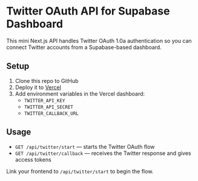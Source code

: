 # Twitter OAuth API for Supabase Dashboard

This mini Next.js API handles Twitter OAuth 1.0a authentication so you can connect Twitter accounts from a Supabase-based dashboard.

## Setup

1. Clone this repo to GitHub
2. Deploy it to [Vercel](https://vercel.com)
3. Add environment variables in the Vercel dashboard:
   - `TWITTER_API_KEY`
   - `TWITTER_API_SECRET`
   - `TWITTER_CALLBACK_URL`

## Usage

- `GET /api/twitter/start` — starts the Twitter OAuth flow
- `GET /api/twitter/callback` — receives the Twitter response and gives access tokens

Link your frontend to `/api/twitter/start` to begin the flow.
